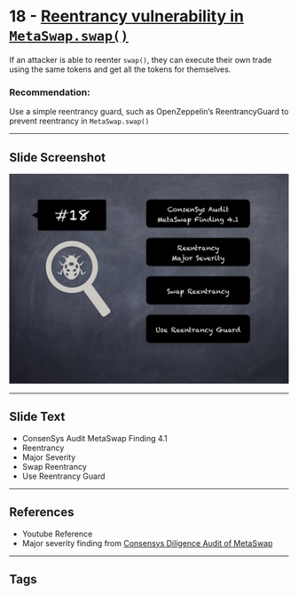 
# 18 - [Reentrancy vulnerability in `MetaSwap.swap()`](./Reentrancy%20vulnerability%20in%20`MetaSwap.swap()`.md)

If an attacker is able to reenter `swap()`, they can execute their own trade using the same tokens and get all the tokens for themselves.
### Recommendation:
Use a simple reentrancy guard, such as OpenZeppelin’s ReentrancyGuard to prevent reentrancy in `MetaSwap.swap()`
___
## Slide Screenshot
![018.jpg](../../images/7.%20Audit%20Findings%20101/018.jpg)
___
## Slide Text
- ConsenSys Audit MetaSwap Finding 4.1
- Reentrancy
- Major Severity
- Swap Reentrancy
- Use Reentrancy Guard
___
## References
- Youtube Reference
- Major severity finding from [Consensys Diligence Audit of MetaSwap](https://consensys.net/diligence/audits/2020/08/metaswap/#reentrancy-vulnerability-in-metaswap-swap)
___
## Tags
